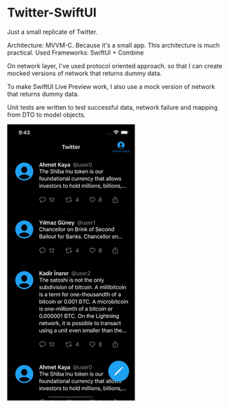 # Twitter-SwiftUI

Just a small replicate of Twitter.

Architecture: MVVM-C. Because it's a small app. This architecture is much practical.
Used Frameworks: SwiftUI + Combine

On network layer, I've used protocol oriented approach. so that I can create mocked versions of network that returns dummy data.

To make SwiftUI Live Preview work, I also use a mock version of network that returns dummy data.

Unit tests are written to test successful data, network failure and mapping from DTO to model objects.

![](screen.gif) 
